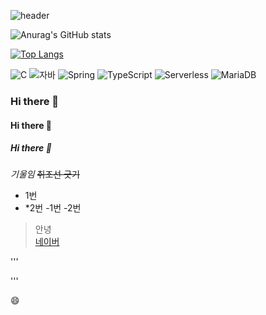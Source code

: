![header](https://capsule-render.vercel.app/api?type=waving&color=radical&height=200&section=header&text=JanGYouJonG%20&fontSize=70)

![Anurag's GitHub stats](https://github-readme-stats.vercel.app/api?username=JangYouJonG&show_icons=true&theme=radical)

[![Top Langs](https://github-readme-stats.vercel.app/api/top-langs/?username=JangYouJonG)](https://github.com/JangYouJonG/github-readme-stats)


![C](https://img.shields.io/badge/-C-123456?style=flat-square&logo=C&logoColor=black)
![자바](https://img.shields.io/badge/-자바-007396?style=flat&logo=Java&logoColor=ffffff)
![Spring](https://img.shields.io/badge/-Spring-6DB33F?style=for-the-badge&logo=Spring&logoColor=white)
![TypeScript](https://img.shields.io/badge/-TypeScript-3178C6?style=flat-square&logo=TypeScript&logoColor=white)
![Serverless](https://img.shields.io/badge/-Serverless-FD5750?style=flat-square&logo=Serverless&logoColor=magenta)
![MariaDB](https://img.shields.io/badge/-MariaDB-1F305F?style=flat-square&logo=mariadb&logoColor=white)



### Hi there 👋
#### Hi there 👋
##### Hi there 👋
<!-- 주석- ->

---

**두껍게** <!-- bold -->
*기울임* <!-- italic -->
~~취조선 긋기~~ <br><!-- strikethrough -->

* 1번
* *2번
-1번
-2번
> 안녕<br>
[네이버](https://naver.com)

'''
<html> </html>           
'''

😄 <!-- :smile -->


